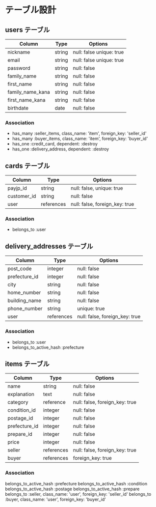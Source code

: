 # テーブル設計

## users テーブル

| Column           | Type   | Options                  |
| -----------------| ------ | -------------------------|
| nickname	       | string	| null: false unique: true |
| email            | string | null: false unique: true |
| password         | string | null: false              |
| family_name      | string | null: false              |
| first_name       | string | null: false              |
| family_name_kana | string | null: false              |
| first_name_kana  | string | null: false              |
| birthdate        | date   | null: false              |

### Association
- has_many :seller_items, class_name: 'item', foreign_key: 'seller_id'
- has_many :buyer_items, class_name: 'item', foreign_key: 'buyer_id'
- has_one  :credit_card, dependent: :destroy
- has_one  :delivery_address, dependent: :destroy

## cards テーブル

| Column      | Type          | Options                        |
| ----------- | ------------- | -------------------------------|
| payjp_id    | string        | null: false, unique: true      |
| customer_id | string        | null: false                    |
| user        | references    | null: false, foreign_key: true |

### Association
- belongs_to :user

##  delivery_addresses テーブル

| Column        | Type       | Options                        |
| -----------   | ---------- | ------------------------------ |
| post_code     | integer    | null: false                    |
| prefecture_id | integer    | null: false                    |
| city          | string     | null: false                    |
| home_number   | string     | null: false                    |
| building_name | string     | null: false                    |
| phone_number  | string     | unique: true                   |
| user          | references | null: false, foreign_key: true |

### Association
- belongs_to :user
- belongs_to_active_hash :prefecture

##  items テーブル

| Column        | Type       | Options                        |
| -----------   | ---------- | ------------------------------ |
| name          | string     | null: false                    |
| explanation   | text       | null: false                    |
| category      | reference  | null: false, foreign_key: true |
| condition_id  | integer    | null: false                    |
| postage_id    | integer    | null: false                    |
| prefecture_id | integer    | null: false                    |
| prepare_id    | integer    | null: false                    |
| price         | integer    | null: false                    |
| seller        | references | null: false, foreign_key: true |
| buyer         | references | foreign_key: true              |

### Association

belongs_to_active_hash :prefecture
belongs_to_active_hash :condition
belongs_to_active_hash :postage
belongs_to_active_hash :prepare
belongs_to :seller, class_name: 'user', foreign_key: 'seller_id'
belongs_to :buyer, class_name: 'user', foreign_key: 'buyer_id'